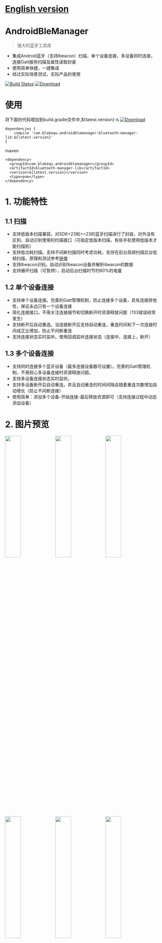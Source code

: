# [English version](README-en.md)

# AndroidBleManager
> 强大的蓝牙工具库

- 集成Android蓝牙（支持Ibeacon）扫描，单个设备连接，多设备同时连接，连接Gatt服务扫描及属性读取封装
- 使用简单快捷，一键集成
- 经过实际场景测试，实际产品的使用

[![Build Status](https://travis-ci.org/haodynasty/AndroidBleManager.svg?branch=master)](https://travis-ci.org/haodynasty/AndroidBleManager)
[![Download][bintray_svg]][bintray_url]

# 使用
将下面的代码增加到build.gradle文件中,${latest.version} is [![Download][bintray_svg]][bintray_url]
```
dependencies {
    compile 'com.blakequ.androidblemanager:bluetooth-manager-lib:${latest.version}'
}
```
maven
```
<dependency>
  <groupId>com.blakequ.androidblemanager</groupId>
  <artifactId>bluetooth-manager-lib</artifactId>
  <version>${latest.version}</version>
  <type>pom</type>
</dependency>
```


# 1. 功能特性
## 1.1 扫描
- 支持低版本扫描兼容。对SDK<23和>=23的蓝牙扫描进行了封装，对外没有区别，自动识别使用的扫描接口（可指定低版本扫描，有些手机使用低版本才能扫描到）
- 支持低功耗扫描。支持不间断扫描同时考虑功耗，支持在前台高频扫描后台低频扫描，原理和测试参考[链接](https://github.com/Sensoro/SDK-Android/blob/master/Documents/Battery-Management.md)
- 支持Ibeacon识别。自动识别Ibeacon设备并解析ibeacon的数据
- 支持循环扫描（可暂停），启动后台扫描时节约60%的电量

## 1.2 单个设备连接
- 支持单个设备连接。完善的Gatt管理机制，防止连接多个设备，具有连接排他性，保证永远只有一个设备连接
- 简化连接接口。不用关注连接细节和切换断开时资源释放问题（133错误经常发生）
- 支持断开后自动重连。当连接断开后支持自动重连，重连时间和下一次连接时间成正比增加，防止不间断重连
- 支持连接状态实时监听。使用回调监听连接状态（连接中，连接上，断开）

## 1.3 多个设备连接
- 支持同时连接多个蓝牙设备（最多连接设备数可设置）。完善的Gatt管理机制，不用担心多设备连接时资源释放问题。
- 支持多设备连接状态实时监听。
- 支持多设备断开后自动重连。并且自动重连的时间间隔会随着重连次数增加自动增长（防止不间断连接）
- 使用简单：添加多个设备-开始连接-最后释放资源即可（支持连接过程中动态添加设备）

# 2. 图片预览
<p><img src="screenshot/sidebar.png" width="32%" />
<img src="screenshot/device-scan.png" width="32%" />
<img src="screenshot/connect_one.png" width="32%" />
<img src="screenshot/connect.png" width="32%" />
<img src="screenshot/gatt.png" width="32%" />
<img src="screenshot/connect_multi.png" width="32%" /></p>

# 3. 使用说明
## 3.1 扫描
- 获取扫描管理器
```
BluetoothScanManager scanManager = BluetoothScanManager.getInstance(context);
```

- 开始扫描
```
scanManager.addScanFilterCompats(new ScanFilterCompat.Builder().setDeviceName("oby").build());

        scanManager.setScanOverListener(new ScanOverListener() {
                    @Override
                    public void onScanOver() {
                        //scan over of one times
                    }
                });
                
        scanManager.setScanCallbackCompat(new ScanCallbackCompat() {
            @Override
            public void onBatchScanResults(List<ScanResultCompat> results) {
                super.onBatchScanResults(results);
            }
            
            @Override
            public void onScanFailed(final int errorCode) {
                super.onScanFailed(errorCode);
                //code
            }

            @Override
            public void onScanResult(int callbackType, ScanResultCompat result) {
                super.onScanResult(callbackType, result);
                //scan result
            }
        });
        //start scan
        scanManager.startCycleScan(); //不会立即开始，可能会延时
        //scanManager.startScanNow(); //立即开始扫描
```

- 暂停扫描
```
scanManager.stopCycleScan();
//is scanning
scanManager.isScanning()
```

- 资源释放
```
scanManager.release();
```

- 其他
```
getPowerSaver(); //可以参考具体使用方法BackgroundPowerSaver，可以设置循环扫描前台和后台扫描和间隔的时间
startScanOnce(); //单次扫描，只扫描一次
setAPI21ScanningDisabled(false); //禁止使用新的扫描方式
```

- 注意事项
> 扫描结果回调已经放在了主线程，可直接使用并更新视图UI

## 3.2 单设备连接
- 获取连接管理器
```
BluetoothConnectManager connectManager = BluetoothConnectManager.getInstance(context);
```
- 连接状态监听
```
//如果不用需要移除状态监听removeConnectStateListener
connectManager.addConnectStateListener(new ConnectStateListener() {
            @Override
            public void onConnectStateChanged(String address, ConnectState state) {
                switch (state){
                    case CONNECTING:
                        break;
                    case CONNECTED:
                        break;
                    case NORMAL:
                        break;
                }
            }
        });
connectManager.setBluetoothGattCallback(new BluetoothGattCallback() {
    ...
    //注意：里面的回调方法都是在非主线程
}
```

- 蓝牙读写数据与通知

为了简化蓝牙连接，已经自动封装了蓝牙Gatt的读写和通知。
    - 传统方式
```
private BluetoothGatt mBluetoothGatt;
BluetoothGattCharacteristic characteristic;
boolean enabled;
... 
mBluetoothGatt.setCharacteristicNotification(characteristic, enabled); 
... 
BluetoothGattDescriptor descriptor = characteristic.getDescriptor(
        UUID.fromString(SampleGattAttributes.CLIENT_CHARACTERISTIC_CONFIG));
descriptor.setValue(BluetoothGattDescriptor.ENABLE_NOTIFICATION_VALUE); 
mBluetoothGatt.writeDescriptor(descriptor);
```
    - 封装使用
```
//start subscribe auto
//1.set service uuid(将要读取GattService的UUID)
connectManager.setServiceUUID(serverUUid.toString());
//2.clean history descriptor data（清除历史订阅读写通知）
 connectManager.cleanSubscribeData();
//3.add subscribe params（读写和通知）
connectManager.addBluetoothSubscribeData(
          new BluetoothSubScribeData.Builder().setCharacteristicRead(characteristic.getUuid()).build());//read characteristic
connectManager.addBluetoothSubscribeData(
          new BluetoothSubScribeData.Builder().setCharacteristicNotify(characteristic.getUuid()).build()); //notify
connectManager.addBluetoothSubscribeData(
          new BluetoothSubScribeData.Builder().setCharacteristicWrite(characteristic.getUuid()).build()); //write characteristic
connectManager.addBluetoothSubscribeData(
                        new BluetoothSubScribeData.Builder().setCharacteristicWrite(characteristic.getUuid(), byteData).build();
//还有读写descriptor
//start descriptor(注意，在使用时当回调onServicesDiscovered成功时会自动调用该方法，所以只需要在连接之前完成1,3步即可)
connectManager.startSubscribe(gatt);
```

- 连接与断开
```
connect(macAddress);
disconnect(macAddress);
closeAll(); //关闭所有连接设备
getConnectedDevice(); //获取当前已经连接的设备列表
getCurrentState(); //获取当前设备状态
```

- 资源释放
```
scanManager.release();
```

- 注意事项
> 设备的连接，断开尽量在主线程中完成，否则在某些机型（三星）会出现许多意想不到的错误。

## 3.3 多设备连接
- 获取多设备连接管理器
```
MultiConnectManager multiConnectManager = MultiConnectManager.getInstance(context);
```

- 添加状态监听
```
//如果不用需要移除状态监听removeConnectStateListener
connectManager.addConnectStateListener(new ConnectStateListener() {
            @Override
            public void onConnectStateChanged(String address, ConnectState state) {
                switch (state){
                    case CONNECTING:
                        break;
                    case CONNECTED:
                        break;
                    case NORMAL:
                        break;
                }
            }
        });
connectManager.setBluetoothGattCallback(new BluetoothGattCallback() {
    ...
    //注意：里面的回调方法都是在非主线程
}
```

- 添加待设备到队列
如果添加的设备超过了最大连接数，将会自动移除多余的设备
```
addDeviceToQueue(deviceList);
//手动移除多余的连接设备
removeDeviceFromQueue(macAddress);
```

- 蓝牙读写数据与通知
```
//start subscribe auto
//1.set service uuid(将要读取GattService的UUID)
connectManager.setServiceUUID(serverUUid.toString());
//2.clean history descriptor data（清除历史订阅读写通知）
 connectManager.cleanSubscribeData();
//3.add subscribe params（读写和通知）
connectManager.addBluetoothSubscribeData(
          new BluetoothSubScribeData.Builder().setCharacteristicRead(characteristic.getUuid()).build());//read characteristic
connectManager.addBluetoothSubscribeData(
          new BluetoothSubScribeData.Builder().setCharacteristicNotify(characteristic.getUuid()).build()); //notify
connectManager.addBluetoothSubscribeData(
          new BluetoothSubScribeData.Builder().setCharacteristicWrite(characteristic.getUuid()).build()); //write characteristic
connectManager.addBluetoothSubscribeData(
                        new BluetoothSubScribeData.Builder().setCharacteristicWrite(characteristic.getUuid(), byteData).build();
//还有读写descriptor
//start descriptor(注意，在使用时当回调onServicesDiscovered成功时会自动调用该方法，所以只需要在连接之前完成1,3步即可)
connectManager.startSubscribe(gatt);
```

- 开始连接
```
startConnect();
//连接其中的指定设备
startConnect(String);
```

- 资源释放
```
scanManager.release();
```

- 其他
```
getQueueSize(); //当前队列中设备数
setMaxConnectDeviceNum(); //设置最大连接数量
getMaxLen(); //获取最大的连接数量
getConnectedDevice(); //获取已经连接的设备
getDeviceState(macAddress); //获取当前设备连接状态
getAllDevice();
getAllConnectedDevice();
getAllConnectingDevice();
```

# 4. 权限
使用时需要如下权限
* `android.permission.BLUETOOTH`
* `android.permission.BLUETOOTH_ADMIN`

if SDK >= 23, 增加权限

* `android.permission.ACCESS_COARSE_LOCATION`
* `android.permission.ACCESS_FINE_LOCATION`

# 5.更新日志
- v1.0(2016/8/25): 完成基本框架（扫描，设备连接）
- v1.0(2016/8/29): 修复多设备连接bug
- v1.0(2016/8/30): 增加demo权限检查
- v2.0(2016/11/3): 完善demo，增加多设备单个设备的单独连接入口

# 6. TODO

* 如果无法扫描到任何设备，请检查当前APP运行SDK是否>=23, 如果SDK>=23的手机必须申请位置权限并且打开位置信息，否则无法扫描到设备（是23的最新限制，当然如果知道mac地址可直接连接）,检查可通过如下代码
```
//http://stackoverflow.com/questions/33043582/bluetooth-low-energy-startscan-on-android-6-0-does-not-find-devices/33045489#33045489
private boolean checkLocationPermission() {
        return checkPermission(Manifest.permission.ACCESS_COARSE_LOCATION) || checkPermission(Manifest.permission.ACCESS_FINE_LOCATION);
    }

    private boolean checkPermission(final String permission) {
        return ContextCompat.checkSelfPermission(mContext, permission) == PackageManager.PERMISSION_GRANTED;
    }
    
    public static boolean isGpsProviderEnabled(Context context){
            LocationManager service = (LocationManager) context.getSystemService(context.LOCATION_SERVICE);
            return service.isProviderEnabled(LocationManager.GPS_PROVIDER);
        }
```
* 动态打开关闭日志BleManager.getInstance().setLogDebugMode(BuildConfig.DEBUG);
* 设置连接参数
```
ConnectConfig.updateMaxConnectNumber(5);//多连接时，最大连接个数
ConnectConfig.updateReconnectNumber(4); //重连的次数（小于该次数时，间隔重连时间为:断开时间+断开次数*间隔时间；大于该次数时，间隔重连时间呈指数增长）
ConnectConfig.updateReconnectSpaceTime(4000); //间隔重连时间
```

# 7. 链接参考
其中ibeacon封装和扫描部分代码参考如下开源库，在此感谢作者的无私奉献。
- [Bluetooth-LE-Library](https://github.com/alt236/Bluetooth-LE-Library---Android)
- [BluetoothCompat](https://github.com/joerogers/BluetoothCompat)

# 8. [个人博客](http://blakequ.com/)

# 9. Apk
- [demo address](http://fir.im/pxfn)
- <p><img src="screenshot/ecode.png"/></p>


[bintray_svg]: https://api.bintray.com/packages/haodynasty/maven/AndroidBleManager/images/download.svg
[bintray_url]: https://bintray.com/haodynasty/maven/AndroidBleManager/_latestVersion
